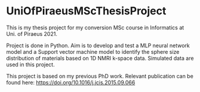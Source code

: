 # UniOfPiraeusMScThesisProject

This is my thesis project for my conversion MSc course in Informatics at Uni. of Piraeus 2021.

Project is done in Python. Aim is to develop and test a MLP neural network model and a Support vector machine model to identify the sphere size distribution of materials based on 1D NMRI k-space data. Simulated data are used in this project.

This project is based on my previous PhD work. Relevant publication can be found here: https://doi.org/10.1016/j.jcis.2015.09.066
